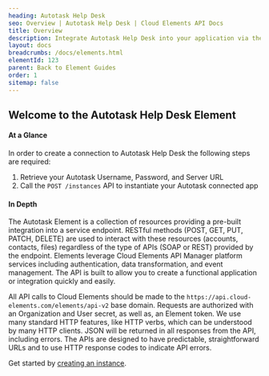 ```yaml
---
heading: Autotask Help Desk
seo: Overview | Autotask Help Desk | Cloud Elements API Docs
title: Overview
description: Integrate Autotask Help Desk into your application via the Cloud Elements APIs.
layout: docs
breadcrumbs: /docs/elements.html
elementId: 123
parent: Back to Element Guides
order: 1
sitemap: false
---
```


## Welcome to the Autotask Help Desk Element


#### At a Glance

In order to create a connection to Autotask Help Desk the following steps are required:

1. Retrieve your Autotask Username, Password, and Server URL
2. Call the `POST /instances` API to instantiate your Autotask connected app

#### In Depth

The Autotask Element is a collection of resources providing a pre-built integration into a service endpoint. RESTful methods (POST, GET, PUT, PATCH, DELETE) are used to interact with these resources (accounts, contacts, files) regardless of the type of APIs (SOAP or REST) provided by the endpoint. Elements leverage Cloud Elements API Manager platform services including authentication, data transformation, and event management.  The API is built to allow you to create a functional application or integration quickly and easily.

All API calls to Cloud Elements should be made to the `https://api.cloud-elements.com/elements/api-v2` base domain. Requests are authorized with an Organization and User secret, as well as, an Element token.  We use many standard HTTP features, like HTTP verbs, which can be understood by many HTTP clients. JSON will be returned in all responses from the API, including errors. The APIs are designed to have predictable, straightforward URLs and to use HTTP response codes to indicate API errors.

Get started by [creating an instance](autotask-helpdesk-create-instance.html).
